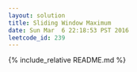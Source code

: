 ```yaml
---
layout: solution
title: Sliding Window Maximum
date: Sun Mar  6 22:18:53 PST 2016
leetcode_id: 239
---
```

{% include_relative README.md %}
